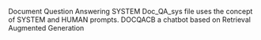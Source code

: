 Document Question Answering SYSTEM
Doc_QA_sys file uses the concept of SYSTEM and HUMAN prompts.
DOCQACB a chatbot based on Retrieval Augmented Generation
